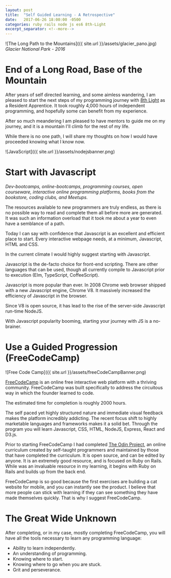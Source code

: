 ```yaml
---
layout: post
title:  "Self Guided Learning - A Retrospective"
date:   2017-06-26 18:00:00 -0500
categories: ruby rails node js es6 8th-Light
excerpt_separator: <!--more-->
---
```


![The Long Path to the Mountains]({{ site.url }}/assets/glacier_pano.jpg)
*Glacier National Park - 2016* 

# End of a Long Road, Base of the Mountain
After years of self directed learning, and some aimless wandering, I am pleased to start the next steps of my programming journey with [8th Light][8thlight] as a Resident Apprentice.  It took roughly 4,000 hours of independent programming, and hopefully some can benefit from my experience. 

After so much meandering I am pleased to have mentors to guide me on my journey, and it is a mountain I'll climb for the rest of my life.

While there is no one path, I will share my thoughts on how I would have proceeded knowing what I know now.

![JavaScript]({{ site.url }}/assets/nodejsbanner.png)

# Start with Javascript 
*Dev-bootcamps, online-bootcamps, programming courses, open courseware, interactive online programming platforms, books from the bookstore, coding clubs, and Meetups.* 

The resources available to new programmers are truly endless, as there is no possible way to read and complete them all before more are generated. It was such an information overload that it took me about a year to even have a semblance of a path.  
<!--more-->
Today I can say with confidence that Javascript is an excellent and efficient place to start. Every interactive webpage needs, at a minimum, Javascript, HTML and CSS. 

In the current climate I would highly suggest starting with Javascript. 

Javascript is the de-facto choice for front-end scripting. There are other languages that can be used, though all currently compile to Javascript prior to execution (Elm, TypeScript, CoffeeScript).


Javascript is more popular than ever. In 2008 Chrome web browser shipped with a new Javascript engine, Chrome V8. It massively increased the efficiency of Javascript in the browser.  

Since V8 is open source, it has lead to the rise of the server-side Javascript run-time NodeJS. 

With Javascript popularity booming, starting your journey with JS is a no-brainer.

# Use a Guided Progression (FreeCodeCamp) 

![Free Code Camp]({{ site.url }}/assets/freeCodeCampBanner.png)

[FreeCodeCamp][freecodecamp] is an online free interactive web platform with a thriving community. FreeCodeCamp was built specifically to address the circuitous way in which the founder learned to code.

The estimated time for completion is roughly 2000 hours.  

The self paced yet highly structured nature and immediate visual feedback makes the platform incredibly addicting. The recent focus shift to highly marketable languages and frameworks makes it a solid bet.  Through the program you will learn Javascript, CSS, HTML, NodeJS, Express, React and D3.js.

Prior to starting FreeCodeCamp I had completed [The Odin Project][theodinproject], an online curriculum created by self-taught programmers and maintained by those that have completed the curriculum. It is open source, and can be edited by anyone.  It is an extremely good resource, and is focused on Ruby on Rails.  While was an invaluable resource in my learning, it begins with Ruby on Rails and builds up from the back end. 

FreeCodeCamp is so good because the first exercises are building a cat website for mobile, and you can instantly see the product.  I believe that more people can stick with learning if they can see something they have made themselves quickly.  That is why I suggest FreeCodeCamp.

# The Great Wide Unknown

After completing, or in my case, mostly completing FreeCodeCamp, you will have all the tools necessary to learn any programming language:

* Ability to learn independently.
* An understanding of programming.
* Knowing where to start.
* Knowing where to go when you are stuck.
* Grit and perseverance. 




[freecodecamp]: https://freecodecamp.com
[theodinproject]: https://theodinproject.com
[codecademy]: https://codecademy.com
[8thlight]: https://8thlight.com